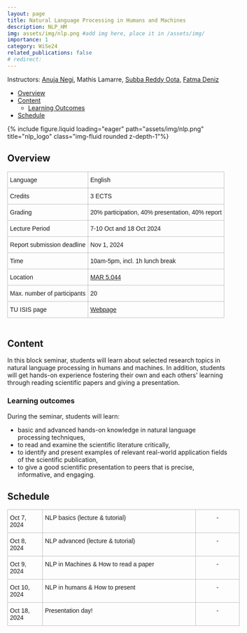 ```yaml
---
layout: page
title: Natural Language Processing in Humans and Machines
description: NLP_HM
img: assets/img/nlp.png #add img here, place it in /assets/img/
importance: 1
category: WiSe24
related_publications: false
# redirect:
---
```


Instructors: [Anuja Negi](https://anujanegi.me/), Mathis Lamarre, [Subba Reddy Oota](https://sites.google.com/view/subbareddyoota300/home), [Fatma Deniz](https://www.fatmanet.com/)

- [Overview](#overview)
- [Content](#content)
  - [Learning Outcomes](#learning-outcomes)
- [Schedule](#schedule)

<div class="row">
    <div class="col-sm mt-3 mt-md-0">
        {% include figure.liquid loading="eager" path="assets/img/nlp.png" title="nlp_logo" class="img-fluid rounded z-depth-1"%}
    </div>
</div>

## Overview

<style type="text/css">
.tg  {border-collapse:collapse;border-spacing:0;margin:0px auto;}
.tg td{border-color:black;border-style:solid;border-width:1px;font-family:Arial, sans-serif;font-size:14px;
  overflow:hidden;padding:10px 5px;word-break:normal;}
.tg th{border-color:black;border-style:solid;border-width:1px;font-family:Arial, sans-serif;font-size:14px;
  font-weight:normal;overflow:hidden;padding:10px 5px;word-break:normal;}
.tg .tg-wo29{border-color:#c0c0c0;text-align:left;vertical-align:top}
</style>
<table class="tg" style="undefined;table-layout: fixed; width: 750px">
<!-- <colgroup>
<col style="width: 204px">
<col style="width: 675px">
</colgroup> -->
<tbody>
  <tr>
    <td class="tg-wo29"><span style="font-weight:400;font-style:normal;text-decoration:none;background-color:transparent">Language</span></td>
    <td class="tg-wo29">English</td>
  </tr>
  <tr>
    <td class="tg-wo29">Credits</td>
    <td class="tg-wo29">3 ECTS</td>
  </tr>
  <tr>
    <td class="tg-wo29">Grading</td>
    <td class="tg-wo29">20% participation, 40% presentation, 40% report</td>
  </tr>
  <tr>
    <td class="tg-wo29">Lecture Period</td>
    <td class="tg-wo29">7-10 Oct and 18 Oct 2024</td>
  </tr>
  <tr>
    <td class="tg-wo29">Report submission deadline</td>
    <td class="tg-wo29">Nov 1, 2024</td>
  </tr>
  <tr>
    <td class="tg-wo29">Time</td>
    <td class="tg-wo29">10am-5pm, incl. 1h lunch break</td>
  </tr>
  <tr>
    <td class="tg-wo29">Location</td>
    <td class="tg-wo29"><a href="https://maps.app.goo.gl/MhXJw12oPjEhnDbt6" target="_blank" rel="noopener noreferrer">MAR 5.044</a></td>
  </tr>
  <tr>
    <td class="tg-wo29">Max. number of participants</td>
    <td class="tg-wo29">20</td>
  </tr>
  <tr>
    <td class="tg-wo29">TU ISIS page</td>
    <td class="tg-wo29"><a href="https://isis.tu-berlin.de/course/view.php?id=40430" target="_blank" rel="noopener noreferrer">Webpage</a></td>
  </tr>
  <!-- <tr>
    <td class="tg-wo29">ISIS</td>
    <td class="tg-wo29"><a href="https://isis.tu-berlin.de/course/view.php?id=39040" target="_blank" rel="noopener noreferrer">link</a></td>
  </tr> -->
</tbody>
</table>
<br>

## Content

In this block seminar, students will learn about selected research topics in natural language processing in humans and machines. In addition, students will get hands-on experience fostering their own and each others' learning through reading scientific papers and giving a presentation.

### Learning outcomes

During the seminar, students will learn:

- basic and advanced hands-on knowledge in natural language processing techniques,
- to read and examine the scientific literature critically,
- to identify and present examples of relevant real-world application fields of the scientific publication,
- to give a good scientific presentation to peers that is precise, informative, and engaging.

## Schedule

<style type="text/css">
.tg  {border-collapse:collapse;border-spacing:0;margin:0px auto;}
.tg td{border-color:black;border-style:solid;border-width:1px;font-family:Arial, sans-serif;font-size:14px;
  overflow:hidden;padding:10px 5px;word-break:normal;}
.tg th{border-color:black;border-style:solid;border-width:1px;font-family:Arial, sans-serif;font-size:14px;
  font-weight:normal;overflow:hidden;padding:10px 5px;word-break:normal;}
.tg .tg-wo29{border-color:#c0c0c0;text-align:left;vertical-align:top}
.tg .tg-fzdr{border-color:#c0c0c0;text-align:center;vertical-align:top}
</style>
<table class="tg" style="undefined;table-layout: fixed; width: 750px">
<colgroup>
<col style="width: 80px">
<col style="width: 350px">
<col style="width: 100px">
</colgroup>
<tbody>
  <tr>
    <td class="tg-wo29">Oct 7, 2024</td>
    <td class="tg-wo29">NLP basics (lecture & tutorial)</td>
    <td class="tg-fzdr">-</td>
  </tr>
  <tr>
    <td class="tg-wo29">Oct 8, 2024</td>
    <td class="tg-wo29">NLP advanced (lecture & tutorial)</td>
    <td class="tg-fzdr">-</td>
  </tr>
  <tr>
    <td class="tg-wo29">Oct 9, 2024</td>
    <td class="tg-wo29">NLP in Machines & How to read a paper </td>
    <td class="tg-fzdr">-</td>
  </tr>
  <tr>
    <td class="tg-wo29">Oct 10, 2024</td>
    <td class="tg-wo29">NLP in humans & How to present</td>
    <td class="tg-fzdr">-</td>
  </tr>
  <tr>
    <td class="tg-wo29">Oct 18, 2024</td>
    <td class="tg-wo29">Presentation day!</td>
    <td class="tg-fzdr">-</td>
  </tr>
</tbody>
</table>
<br>
